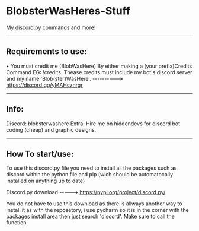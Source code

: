# BlobsterWasHeres-Stuff
My discord.py commands and more!

---------------------------
Requirements to use:
---------------------------

• You must credit me (BlobWasHere) By either making a (your prefix)Credits Command EG: !credits. Thease credits must include my bot's discord server and my name 'Blob(ster)WasHere'. ---------->  https://discord.gg/yMAHcznrgr  

---------------------------
Info:
---------------------------

Discord: blobsterwashere
Extra: Hire me on hiddendevs for discord bot coding (cheap) and graphic designs.

---------------------------
How To start/use:
---------------------------

To use this discord.py file you need to install all the packages such as discord within the python file and pip (wich should be automatocally installed on anything up to date) 

Discord.py download -----> https://pypi.org/project/discord.py/

You do not have to use this download as there is allways another way to install it as with the reposetory, i use pycharm so it is in the corner with the packages install area then just search 'discord'. Make sure to call the function.
